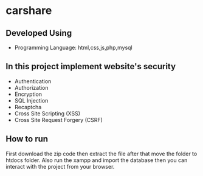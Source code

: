# carshare

## Developed Using

* Programming Language: html,css,js,php,mysql

## In this project implement website's security

* Authentication
* Authorization
* Encryption
* SQL Injection
* Recaptcha
* Cross Site Scripting (XSS)
* Cross Site Request Forgery (CSRF)


## How to run
First download the zip code then extract the file after that move the folder to htdocs folder. Also run the xampp and import the database then you can interact with the project from your browser.
